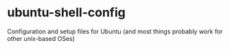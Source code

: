 # ubuntu-shell-config
Configuration and setup files for Ubuntu (and most things probably work for other unix-based OSes)
